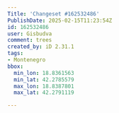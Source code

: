```yaml
---
Title: 'Changeset #162532486'
PublishDate: 2025-02-15T11:23:54Z
id: 162532486
user: Gisbudva
comment: trees
created_by: iD 2.31.1
tags:
- Montenegro
bbox:
  min_lon: 18.8361563
  min_lat: 42.2785579
  max_lon: 18.8387801
  max_lat: 42.2791119

---
```

